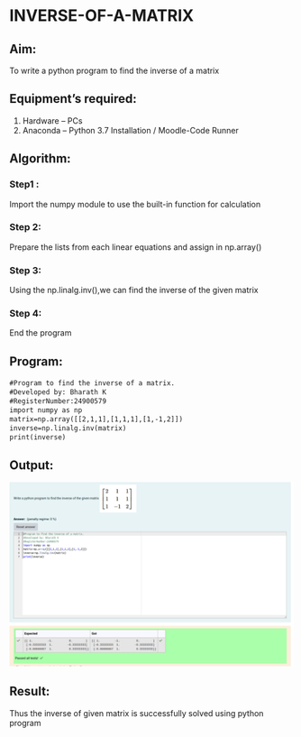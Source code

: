 # INVERSE-OF-A-MATRIX
## Aim:
To write a python program to find the inverse of a matrix
## Equipment’s required:
1. 	Hardware – PCs
2. 	Anaconda – Python 3.7 Installation / Moodle-Code Runner
## Algorithm:
### Step1 : 
Import the numpy module to use the built-in function for calculation
### Step 2: 
Prepare the lists from each linear equations and assign in np.array()
### Step 3: 
Using the np.linalg.inv(),we can find the inverse of the given matrix
### Step 4: 
End the program
## Program:
```
#Program to find the inverse of a matrix.
#Developed by: Bharath K 
#RegisterNumber:24900579
import numpy as np
matrix=np.array([[2,1,1],[1,1,1],[1,-1,2]])
inverse=np.linalg.inv(matrix)
print(inverse)
```
## Output:
![output](output.png)

## Result:
Thus the inverse of given matrix is successfully solved using python program

